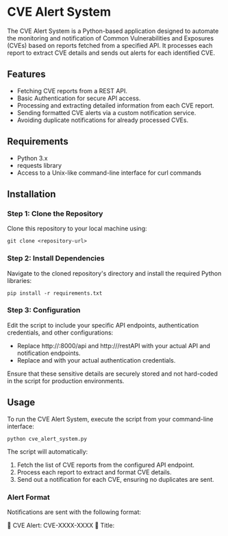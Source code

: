 # CVE Alert System

The CVE Alert System is a Python-based application designed to automate the monitoring and notification of Common Vulnerabilities and Exposures (CVEs) based on reports fetched from a specified API. It processes each report to extract CVE details and sends out alerts for each identified CVE.

## Features

- Fetching CVE reports from a REST API.
- Basic Authentication for secure API access.
- Processing and extracting detailed information from each CVE report.
- Sending formatted CVE alerts via a custom notification service.
- Avoiding duplicate notifications for already processed CVEs.

## Requirements

- Python 3.x
- requests library
- Access to a Unix-like command-line interface for curl commands

## Installation

### Step 1: Clone the Repository

Clone this repository to your local machine using:

    git clone <repository-url>

### Step 2: Install Dependencies

Navigate to the cloned repository's directory and install the required Python libraries:

    pip install -r requirements.txt

### Step 3: Configuration

Edit the script to include your specific API endpoints, authentication credentials, and other configurations:

- Replace http://<server-ip>:8000/api and http://<server-ip>/restAPI with your actual API and notification endpoints.
- Replace <username> and <password> with your actual authentication credentials.

Ensure that these sensitive details are securely stored and not hard-coded in the script for production environments.

## Usage

To run the CVE Alert System, execute the script from your command-line interface:

    python cve_alert_system.py

The script will automatically:

1. Fetch the list of CVE reports from the configured API endpoint.
2. Process each report to extract and format CVE details.
3. Send out a notification for each CVE, ensuring no duplicates are sent.

### Alert Format

Notifications are sent with the following format:

🚨 CVE Alert: CVE-XXXX-XXXX 🚨
Title: <Title of the CVE>
ID: <Report ID>
CVE: <CVE ID>
Score: <CVSS Score>
Summary: <CVE Summary>

<img width="516" alt="image" src="https://github.com/praxxley-tech/openCEV/assets/82277204/eb2d482f-4036-4deb-9217-c81c0ec7e8b8">

## Security and Privacy

Ensure to handle authentication credentials and sensitive information with care:

- Avoid hard-coding credentials directly in the script.
- Use environment variables or secure vaults to manage sensitive information.
- Regularly update and rotate credentials.

## Troubleshooting

- Ensure all dependencies are correctly installed and up-to-date.
- Verify network connectivity to the specified API and notification endpoints.
- Check for correct authentication credentials and endpoint configurations.
- For detailed error logs, consider implementing logging within the script.

## Contributing

Contributions to the CVE Alert System are welcome. If you have suggestions for improving this system, please follow the steps below:

1. **Fork the Repository**: Navigate to the original repository, and use the 'Fork' button to create your own copy of the project to your account.
2. **Create Your Feature Branch**: From your forked repository, execute `git checkout -b feature/YourAmazingFeature` in your terminal to create a new branch for your contributions.
3. **Commit Your Changes**: After making your changes, commit them with a clear and concise commit message using `git commit -m 'Add some YourAmazingFeature'`.
4. **Push to the Branch**: Upload your changes to your repository with `git push origin feature/YourAmazingFeature`.
5. **Open a Pull Request**: On your forked repository on GitHub, select your 'feature' branch and click on 'Pull Request'. Fill in some details about your changes and submit the request for review.

Your contributions will be reviewed as soon as possible. We appreciate your effort to enhance the functionality and performance of the CVE Alert System!

## Contact

For any questions or concerns regarding this project, or if you need support, please reach out to the repository owner.

Thank you for considering contributing to the CVE Alert System. Your effort to improve this tool is greatly appreciated!
